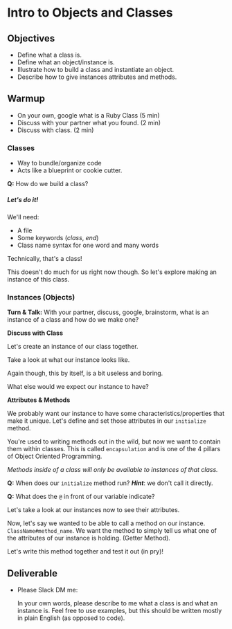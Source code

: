 # Intro to Objects and Classes

## Objectives
- Define what a class is.
- Define what an object/instance is.
- Illustrate how to build a class and instantiate an object.
- Describe how to give instances attributes and methods.

## Warmup
- On your own, google what is a Ruby Class (5 min)
- Discuss with your partner what you found. (2 min)
- Discuss with class. (2 min)

### Classes
- Way to bundle/organize code
- Acts like a blueprint or cookie cutter.

**Q:** How do we build a class?

##### _Let's do it!_

We'll need:
  - A file
  - Some keywords (_class_, _end_)
  - Class name syntax for one word and many words

Technically, that's a class!

This doesn't do much for us right now though. So let's explore making an instance of this class.

### Instances (Objects)
**Turn & Talk:**  With your partner, discuss, google, brainstorm, what is an instance of a class and how do we make one?

**Discuss with Class**

Let's create an instance of our class together.

Take a look at what our instance looks like.

Again though, this by itself, is a bit useless and boring.

What else would we expect our instance to have?

**Attributes & Methods**

We probably want our instance to have some characteristics/properties that make it unique. Let's define and set those attributes in our `initialize` method.

You're used to writing methods out in the wild, but now we want to contain them within classes. This is called `encapsulation` and is one of the 4 pillars of Object Oriented Programming.

_Methods inside of a class will only be available to instances of that class._

**Q:** When does our `initialize` method run? **_Hint_**: we don't call it directly.

**Q:** What does the `@` in front of our variable indicate?

Let's take a look at our instances now to see their attributes.


Now, let's say we wanted to be able to call a method on our instance. `ClassName#method_name`. We want the method to simply tell us what one of the attributes of our instance is holding. (Getter Method).

Let's write this method together and test it out (in pry)!


## Deliverable
- Please Slack DM me:

  In your own words, please describe to me what a class is and what an instance is. Feel free to use examples, but this should be written mostly in plain English (as opposed to code).
